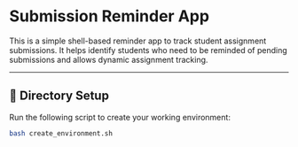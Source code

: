 # Submission Reminder App

This is a simple shell-based reminder app to track student assignment submissions. It helps identify students who need to be reminded of pending submissions and allows dynamic assignment tracking.

---

## 📁 Directory Setup

Run the following script to create your working environment:

```bash
bash create_environment.sh
```

